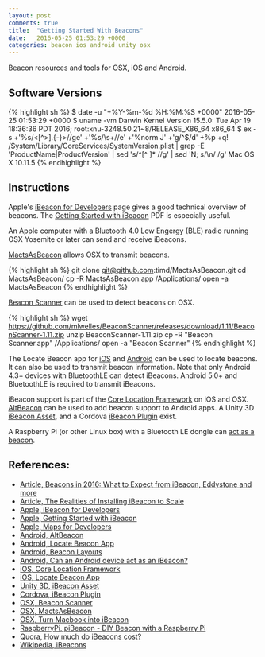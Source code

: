 ```yaml
---
layout: post
comments: true
title:  "Getting Started With Beacons"
date:   2016-05-25 01:53:29 +0000
categories: beacon ios android unity osx
---
```

Beacon resources and tools for OSX, iOS and Android.

## Software Versions

{% highlight sh %}
$ date -u "+%Y-%m-%d %H:%M:%S +0000"
2016-05-25 01:53:29 +0000
$ uname -vm
Darwin Kernel Version 15.5.0: Tue Apr 19 18:36:36 PDT 2016; root:xnu-3248.50.21~8/RELEASE_X86_64 x86_64
$ ex -s +'%s/<[^>].\{-}>//ge' +'%s/\s\+//e' +'%norm J' +'g/^$/d' +%p +q! /System/Library/CoreServices/SystemVersion.plist | grep -E 'ProductName|ProductVersion' | sed 's/^[^ ]* //g' | sed 'N; s/\n/ /g'
Mac OS X 10.11.5
{% endhighlight %}

## Instructions

Apple's [iBeacon for Developers][apple-ibeacon] page gives a good technical
overview of beacons.
The [Getting Started with iBeacon][apple-ibeacon-getting-started]
PDF is especially useful.

An Apple computer with a Bluetooth 4.0 Low Engergy (BLE) radio running
OSX Yosemite or later can send and receive iBeacons.

[MactsAsBeacon][osx-beacon-mactsasbeacon] allows OSX to transmit beacons.

{% highlight sh %}
git clone git@github.com:timd/MactsAsBeacon.git
cd MactsAsBeacon/
cp -R MactsAsBeacon.app /Applications/
open -a MactsAsBeacon
{% endhighlight %}

[Beacon Scanner][osx-beacon-scanner] can be used to detect beacons on OSX.

{% highlight sh %}
wget https://github.com/mlwelles/BeaconScanner/releases/download/1.11/BeaconScanner-1.11.zip
unzip BeaconScanner-1.11.zip
cp -R "Beacon Scanner.app" /Applications/
open -a "Beacon Scanner"
{% endhighlight %}

The Locate Beacon app for [iOS][ios-locate-beacon] and
[Android][android-locate-beacon] can be used to locate beacons.
It can also be used to transmit beacon information.
Note that only Android 4.3+ devices with BluetoothLE can detect iBeacons.
Android 5.0+ and BluetoothLE is required to transmit iBeacons.

iBeacon support is part of the [Core Location Framework][ios-core-location]
on iOS and OSX.
[AltBeacon][android-altbeacon] can be used to add
beacon support to Android apps.
A Unity 3D [iBeacon Asset][unity3d-ibeacon], and a
Cordova [iBeacon Plugin][cordova-ibeacon] exist.

A Raspberry Pi (or other Linux box) with a Bluetooth LE dongle can
[act as a beacon][rpi-beacon].

## References:
- [Article, Beacons in 2016: What to Expect from iBeacon, Eddystone and more][article-beacons-2016]
- [Article, The Realities of Installing iBeacon to Scale][article-beacons-at-scale]
- [Apple, iBeacon for Developers][apple-ibeacon]
- [Apple, Getting Started with iBeacon][apple-ibeacon-getting-started]
- [Apple, Maps for Developers][apple-maps]
- [Android, AltBeacon][android-altbeacon]
- [Android, Locate Beacon App][android-locate-beacon]
- [Android, Beacon Layouts][android-beacon-layouts]
- [Android, Can an Android device act as an iBeacon?][android-ibeacon-transmit]
- [iOS, Core Location Framework][ios-core-location]
- [iOS, Locate Beacon App][ios-locate-beacon]
- [Unity 3D, iBeacon Asset][unity3d-ibeacon]
- [Cordova, iBeacon Plugin][cordova-ibeacon]
- [OSX, Beacon Scanner][osx-beacon-scanner]
- [OSX, MactsAsBeacon][osx-beacon-mactsasbeacon]
- [OSX, Turn Macbook into iBeacon][osx-macbook-ibeacon]
- [RaspberryPi, piBeacon - DIY Beacon with a Raspberry Pi][rpi-beacon]
- [Quora, How much do iBeacons cost?][quora-beacon-cost]
- [Wikipedia, iBeacons][wikipedia-ibeacon]

[article-beacons-2016]: http://blog.beaconstac.com/2016/02/beacons-in-2016-what-to-expect-from-ibeacon-eddystone-and-more/
[article-beacons-at-scale]: https://www.brooklynmuseum.org/community/blogosphere/2015/02/04/the-realities-of-installing-ibeacon-to-scale/
[apple-ibeacon]: https://developer.apple.com/ibeacon/
[apple-ibeacon-getting-started]: https://developer.apple.com/ibeacon/Getting-Started-with-iBeacon.pdf
[android-ibeacon-transmit]: http://stackoverflow.com/questions/19602913/can-an-android-device-act-as-an-ibeacon
[apple-maps]: https://developer.apple.com/maps/
[android-altbeacon]: https://github.com/AltBeacon/android-beacon-library
[android-locate-beacon]: https://play.google.com/store/apps/details?id=com.radiusnetworks.locate
[android-beacon-layouts]: https://beaconlayout.wordpress.com
[ios-core-location]: https://developer.apple.com/library/ios/documentation/CoreLocation/Reference/CoreLocation_Framework/index.htm://developer.apple.com/library/ios/documentation/CoreLocation/Reference/CoreLocation_Framework/index.html
[ios-locate-beacon]: https://itunes.apple.com/us/app/locate-beacon/id738709014?mt=8
[unity3d-ibeacon]: https://www.assetstore.unity3d.com/en/#!/content/15260
[cordova-ibeacon]: https://github.com/petermetz/cordova-plugin-ibeacon
[osx-beacon-scanner]: https://github.com/mlwelles/BeaconScanner
[osx-beacon-mactsasbeacon]: https://github.com/timd/MactsAsBeacon
[osx-macbook-ibeacon]: http://stackoverflow.com/questions/19410398/turn-macbook-into-ibeacon
[rpi-beacon]: https://learn.adafruit.com/pibeacon-ibeacon-with-a-raspberry-pi/overview
[quora-beacon-cost]: https://www.quora.com/How-much-do-ibeacons-cost
[wikipedia-ibeacon]: https://en.wikipedia.org/wiki/IBeacon

